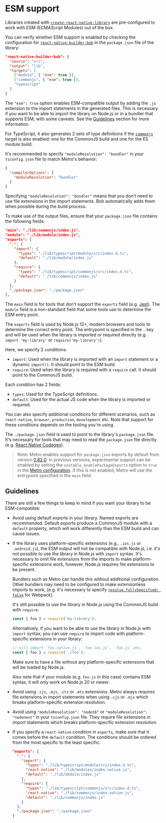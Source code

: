 # ESM support

Libraries created with [`create-react-native-library`](./create.md) are pre-configured to work with ESM (ECMAScript Modules) out of the box.

You can verify whether ESM support is enabled by checking the configuration for [`react-native-builder-bob`](./build.md) in the `package.json` file of the library:

```json
"react-native-builder-bob": {
  "source": "src",
  "output": "lib",
  "targets": [
    ["module", { "esm": true }],
    ["commonjs", { "esm": true }],
    "typescript"
  ]
}
```

The `"esm": true` option enables ESM-compatible output by adding the `.js` extension to the import statements in the generated files. This is necessary if you want to be able to import the library on Node.js or in a bundler that supports ESM, with some caveats. See the [Guidelines](#guidelines) section for more information.

For TypeScript, it also generates 2 sets of type definitions if the [`commonjs`](build.md#commonjs) target is also enabled: one for the CommonJS build and one for the ES module build.

It's recommended to specify `"moduleResolution": "bundler"` in your `tsconfig.json` file to match Metro's behavior:

```json
{
  "compilerOptions": {
    "moduleResolution": "bundler"
  }
}
```

Specifying `"moduleResolution": "bundler"` means that you don't need to use file extensions in the import statements. Bob automatically adds them when possible during the build process.

To make use of the output files, ensure that your `package.json` file contains the following fields:

```json
"main": "./lib/commonjs/index.js",
"module": "./lib/module/index.js",
"exports": {
  ".": {
    "import": {
      "types": "./lib/typescript/module/src/index.d.ts",
      "default": "./lib/module/index.js"
    },
    "require": {
      "types": "./lib/typescript/commonjs/src/index.d.ts",
      "default": "./lib/commonjs/index.js"
    }
  },
  "./package.json": "./package.json"
},
```

The `main` field is for tools that don't support the `exports` field (e.g. [Jest](https://jestjs.io)). The `module` field is a non-standard field that some tools use to determine the ESM entry point.

The `exports` field is used by Node.js 12+, modern browsers and tools to determine the correct entry point. The entrypoint is specified in the `.` key and will be used when the library is imported or required directly (e.g. `import 'my-library'` or `require('my-library')`).

Here, we specify 2 conditions:

- `import`: Used when the library is imported with an `import` statement or a dynamic `import()`. It should point to the ESM build.
- `require`: Used when the library is required with a `require` call. It should point to the CommonJS build.

Each condition has 2 fields:

- `types`: Used for the TypeScript definitions.
- `default`: Used for the actual JS code when the library is imported or required.

You can also specify additional conditions for different scenarios, such as `react-native`, `browser`, `production`, `development` etc. Note that support for these conditions depends on the tooling you're using.

The `./package.json` field is used to point to the library's `package.json` file. It's necessary for tools that may need to read the `package.json` file directly (e.g. [React Native Codegen](https://reactnative.dev/docs/the-new-architecture/what-is-codegen)).

> Note: Metro enables support for `package.json` exports by default from version [0.82.0](https://github.com/facebook/metro/releases/tag/v0.82.0). In previous versions, experimental support can be enabled by setting the `unstable_enablePackageExports` option to `true` in the [Metro configuration](https://metrobundler.dev/docs/configuration/). If this is not enabled, Metro will use the entrypoint specified in the `main` field.

## Guidelines

There are still a few things to keep in mind if you want your library to be ESM-compatible:

- Avoid using default exports in your library. Named exports are recommended. Default exports produce a CommonJS module with a `default` property, which will work differently than the ESM build and can cause issues.
- If the library uses platform-specific extensions (e.g., `.ios.js` or `.android.js`), the ESM output will not be compatible with Node.js, i.e. it's not possible to use the library in Node.js with `import` syntax. It's necessary to omit file extensions from the imports to make platform-specific extensions work, however, Node.js requires file extensions to be present.

  Bundlers such as Metro can handle this without additional configuration. Other bundlers may need to be configured to make extensionless imports to work, (e.g. it's necessary to specify [`resolve.fullySpecified: false`](https://webpack.js.org/configuration/module/#resolvefullyspecified) for Webpack).

  It's still possible to use the library in Node.js using the CommonJS build with `require`:

  ```js
  const { foo } = require('my-library');
  ```

  Alternatively, if you want to be able to use the library in Node.js with `import` syntax, you can use `require` to import code with platform-specific extensions in your library:

  ```js
  // will import `foo.native.js`, `foo.ios.js`, `foo.js` etc.
  const { foo } = require('./foo');
  ```

  Make sure to have a file without any platform-specific extensions that will be loaded by Node.js.

  Also note that if your module (e.g. `foo.js` in this case) contains ESM syntax, it will only work on Node.js 20 or newer.

- Avoid using `.cjs`, `.mjs`, `.cts` or `.mts` extensions. Metro always requires file extensions in import statements when using `.cjs` or `.mjs` which breaks platform-specific extension resolution.
- Avoid using `"moduleResolution": "node16"` or `"moduleResolution": "nodenext"` in your `tsconfig.json` file. They require file extensions in import statements which breaks platform-specific extension resolution.
- If you specify a `react-native` condition in `exports`, make sure that it comes before the `default` condition. The conditions should be ordered from the most specific to the least specific:

  ```json
  "exports": {
    ".": {
      "import": {
        "types": "./lib/typescript/module/src/index.d.ts",
        "react-native": "./lib/modules/index.native.js",
        "default": "./lib/module/index.js"
      },
      "require": {
        "types": "./lib/typescript/commonjs/src/index.d.ts",
        "react-native": "./lib/commonjs/index.native.js",
        "default": "./lib/commonjs/index.js"
      }
    },
    "./package.json": "./package.json"
  }
  ```
